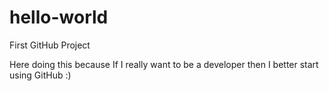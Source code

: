 # hello-world
First GitHub Project

Here doing this because If I really want to be a developer then I better start using GitHub :)
